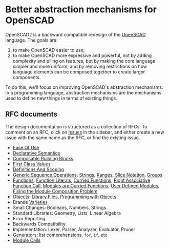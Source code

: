 # Better abstraction mechanisms for OpenSCAD
OpenSCAD2 is a backward compatible redesign of the [OpenSCAD](http://openscad.org/) language.
The goals are:
 1. to make OpenSCAD easier to use;
 2. to make OpenSCAD more expressive and powerful, not by adding complexity and piling on features, but by making the core language simpler and more uniform, and by removing restrictions on how language elements can be composed together to create larger components.

To do this, we'll focus on improving OpenSCAD's abstraction mechanisms. In a programming language, abstraction mechanisms are the mechanisms used to define new things in terms of existing things.

## RFC documents
The design documentation is structured as a collection of RFCs.
To comment on an RFC, click on [Issues](//github.com/doug-moen/openscad2/issues)
in the sidebar, and either create a new issue with the same name as the RFC, or find the existing issue.
* [Ease Of Use](rfc/Ease_Of_Use.md)
* [Declarative Semantics](rfc/Declarative_Semantics.md)
* [Composable Building Blocks](rfc/Composable_Building_Blocks.md)
* [First Class Values](rfc/First_Class_Values.md)
* [Definitions And Scoping](rfc/Definitions_And_Scoping.md)
* [Generic Sequence Operations](rfc/Sequences.md):
    [Strings](rfc/Sequences.md#strings),
    [Ranges](rfc/Sequences.md#ranges),
    [Slice Notation](rfc/Sequences.md#slice-notation),
    [Groups](rfc/Sequences.md#groups)
* [Functions](rfc/Functions.md):
    [Function Literals](rfc/Functions.md#function-literals),
    [Curried Functions](rfc/Functions.md#curried-functions),
    [Right Associative Function Call](rfc/Functions.md#right-associative-function-call),
    [Modules are Curried Functions](rfc/Functions.md#modules-are-curried-functions),
    [User Defined Modules](rfc/Functions.md#user-defined-modules),
    [Fixing the Module Composition Problem](rfc/Functions.md#fixing-the-module-composition-problem)
* [Objects](rfc/Objects.md):
    [Library Files](rfc/Objects.md#library-files),
    [Programming with Objects](rfc/Objects.md#jprogramming-with-objects)
* Brands [Varieties](rfc/Varieties.md)
* Small Changes: Booleans, Numbers, Strings
* Standard Libraries: Geometry, Lists, Linear Algebra
* Error Reporting
* Backwards Compatibility
* Implementation: Lexer, Parser, Analyzer, Evaluator, Pruner
* [Generators](rfc/Generators.md): list comprehensions, `for`, `if`, etc
* [Module Calls](rfc/Module_Calls.md)
